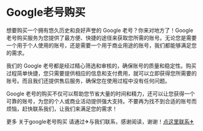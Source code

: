 # Google老号购买

想要购买一个拥有悠久历史和良好声誉的 Google 老号？你来对地方了！Google 老号购买服务为您提供了最方便、快捷的途径来获取您所需的账号。无论您是需要一个用于个人使用的账号，还是需要一个用于商业用途的账号，我们都能够满足您的需求。

我们的 Google 老号都是经过精心筛选和审核的，确保账号的质量和稳定性。购买过程简单快捷，您只需要提供相应的信息和支付费用，就可以立即获得您所需要的账号。而且我们还提供售后服务，确保您在使用过程中没有任何问题。

Google 老号的购买不仅可以帮助您节省大量的时间和精力，还可以让您获得一个可靠的账号，为您的个人或商业活动提供强大支持。不要再为找不到合适的账号而烦恼，赶快联系我们，让我们来满足您的需求！

更多 关于google老号购买 请通过✈与我们联系，感谢阅读，谢谢！[点这里联系✈](https://lm.k02.cc)